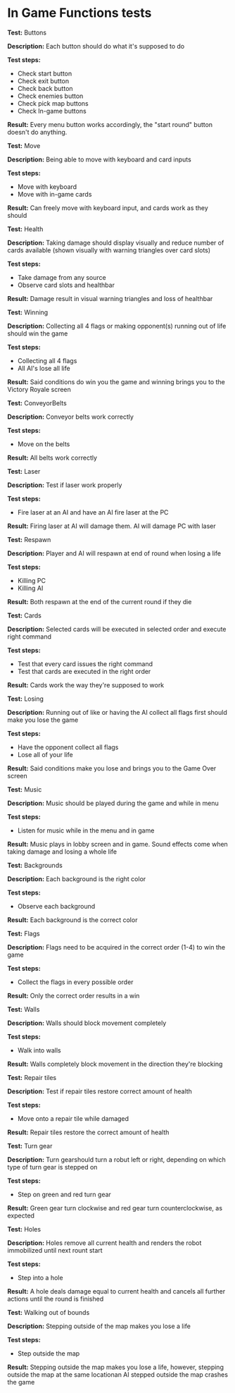 # In Game Functions tests

**Test:** Buttons

**Description:** Each button should do what it&#39;s supposed to do

**Test steps:**

- Check start button
- Check exit button
- Check back button
- Check enemies button
- Check pick map buttons
- Check In-game buttons

**Result:** Every menu button works accordingly, the &quot;start round&quot; button doesn&#39;t do anything.

**Test:** Move

**Description:** Being able to move with keyboard and card inputs

**Test steps:**

- Move with keyboard
- Move with in-game cards

**Result:** Can freely move with keyboard input, and cards work as they should

**Test:** Health

**Description:** Taking damage should display visually and reduce number of cards available (shown visually with warning triangles over card slots)

**Test steps:**

- Take damage from any source
- Observe card slots and healthbar

**Result:** Damage result in visual warning triangles and loss of healthbar

**Test:** Winning

**Description:** Collecting all 4 flags or making opponent(s) running out of life should win the game

**Test steps:**

- Collecting all 4 flags
- All AI&#39;s lose all life

**Result:** Said conditions do win you the game and winning brings you to the Victory Royale screen

**Test:** ConveyorBelts

**Description:** Conveyor belts work correctly

**Test steps:**

- Move on the belts

**Result:** All belts work correctly

**Test:** Laser

**Description:** Test if laser work properly

**Test steps:**

- Fire laser at an AI and have an AI fire laser at the PC

**Result:** Firing laser at AI will damage them. AI will damage PC with laser

**Test:** Respawn

**Description:** Player and AI will respawn at end of round when losing a life

**Test steps:**

- Killing PC
- Killing AI

**Result:** Both respawn at the end of the current round if they die

**Test:** Cards

**Description:** Selected cards will be executed in selected order and execute right command

**Test steps:**

- Test that every card issues the right command
- Test that cards are executed in the right order

**Result:** Cards work the way they&#39;re supposed to work

**Test:** Losing

**Description:** Running out of like or having the AI collect all flags first should make you lose the game

**Test steps:**

- Have the opponent collect all flags
- Lose all of your life

**Result:** Said conditions make you lose and brings you to the Game Over screen

**Test:** Music

**Description:** Music should be played during the game and while in menu

**Test steps:**

- Listen for music while in the menu and in game

**Result:** Music plays in lobby screen and in game. Sound effects come when taking damage and losing a whole life

**Test:** Backgrounds

**Description:** Each background is the right color

**Test steps:**

- Observe each background

**Result:** Each background is the correct color

**Test:** Flags

**Description:** Flags need to be acquired in the correct order (1-4) to win the game

**Test steps:**

- Collect the flags in every possible order

**Result:** Only the correct order results in a win

**Test:** Walls

**Description:** Walls should block movement completely

**Test steps:**

- Walk into walls

**Result:** Walls completely block movement in the direction they&#39;re blocking

**Test:** Repair tiles

**Description:** Test if repair tiles restore correct amount of health

**Test steps:**

- Move onto a repair tile while damaged

**Result:** Repair tiles restore the correct amount of health

**Test:** Turn gear

**Description:** Turn gearshould turn a robut left or right, depending on which type of turn gear is stepped on

**Test steps:**

- Step on green and red turn gear

**Result:** Green gear turn clockwise and red gear turn counterclockwise, as expected

**Test:** Holes

**Description:** Holes remove all current health and renders the robot immobilized until next rount start

**Test steps:**

- Step into a hole

**Result:** A hole deals damage equal to current health and cancels all further actions until the round is finished

**Test:** Walking out of bounds

**Description:** Stepping outside of the map makes you lose a life

**Test steps:**

- Step outside the map

**Result:** Stepping outside the map makes you lose a life, however, stepping outside the map at the same locationan AI stepped outside the map crashes the game
